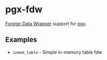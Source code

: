 # pgx-fdw

[Foreign Data Wrapper](https://www.postgresql.org/docs/13/fdwhandler.html) support for [pgx](https://github.com/zombodb/pgx).

## Examples
* `inmem_table` - Simple in-memory table fdw
